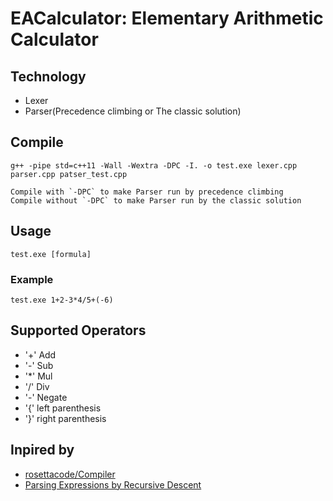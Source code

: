 # EACalculator: Elementary Arithmetic Calculator
## Technology
* Lexer
* Parser(Precedence climbing or The classic solution)
## Compile
`g++ -pipe std=c++11 -Wall -Wextra -DPC -I. -o test.exe lexer.cpp parser.cpp patser_test.cpp`

    Compile with `-DPC` to make Parser run by precedence climbing
    Compile without `-DPC` to make Parser run by the classic solution
## Usage
`test.exe [formula]`
### Example
`test.exe 1+2-3*4/5+(-6)`
## Supported Operators
* '+' Add
* '-' Sub
* '*' Mul
* '/' Div
* '-' Negate
* '{' left parenthesis
* '}' right parenthesis

## Inpired by
* [rosettacode/Compiler](https://rosettacode.org/wiki/Compiler)
* [Parsing Expressions by Recursive Descent](https://www.engr.mun.ca/~theo/Misc/exp_parsing.htm)

